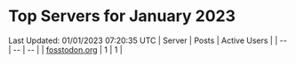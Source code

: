 # Top Servers for January 2023
Last Updated: 01/01/2023 07:20:35 UTC
| Server | Posts | Active Users |
| -- | -- | -- |
| [fosstodon.org](https://fosstodon.org/tags/PowerShell) | 1 | 1 |
